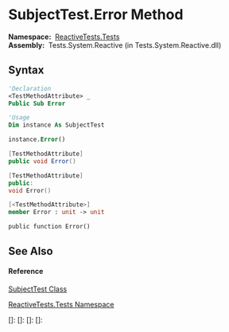 # SubjectTest.Error Method

**Namespace:**  [ReactiveTests.Tests](ReactiveTests.Tests\ReactiveTests.Tests.md)  
**Assembly:**  Tests.System.Reactive (in Tests.System.Reactive.dll)

## Syntax

```vb
'Declaration
<TestMethodAttribute> _
Public Sub Error
```

```vb
'Usage
Dim instance As SubjectTest

instance.Error()
```

```csharp
[TestMethodAttribute]
public void Error()
```

```c++
[TestMethodAttribute]
public:
void Error()
```

```fsharp
[<TestMethodAttribute>]
member Error : unit -> unit 
```

```jscript
public function Error()
```

## See Also

#### Reference

[SubjectTest Class](SubjectTest\SubjectTest.md)

[ReactiveTests.Tests Namespace](ReactiveTests.Tests\ReactiveTests.Tests.md)

[]: 
[]: 
[]: 
[]: 